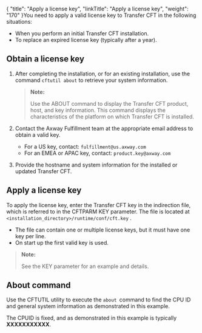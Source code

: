 {
    "title": "Apply a license key",
    "linkTitle": "Apply a license key",
    "weight": "170"
}You need to apply a valid license key to Transfer CFT in the following situations:

-   When you perform an initial Transfer CFT installation.
-   To replace an expired license key (typically after a year).

## Obtain a license key

1.  After completing the installation, or for an existing installation, use the command `cftutil about` to retrieve your system information.

    > **Note:**
    >
    > Use the ABOUT command to display
    > the Transfer CFT product, host, and key information. This command displays the characteristics of the platform
    > on which Transfer CFT is installed.

2.  Contact the Axway Fulfillment team at the appropriate email address to obtain a valid key.
    -   For a US key, contact: `fulfillment@us.axway.com`
    -   For an EMEA or APAC key, contact: `product.key@axway.com`

3.  Provide the hostname and system information for the installed or updated Transfer CFT.

## Apply a license key

To apply the license key, enter the Transfer CFT key in the indirection file, which is referred to in the CFTPARM KEY parameter. The file is located at `<installation_directory>/runtime/conf/cft.key` .

-   The file can contain one or multiple license keys, but it must have one key per line.
-   On start up the first valid key is used.

> **Note:**
>
> See the KEY parameter for an example and details.

## About command

Use the CFTUTIL utility to execute the `about `command to find the CPU ID and general system information as demonstrated in this example.

The CPUID is fixed, and as demonstrated in this example is typically **XXXXXXXXXXX**.
